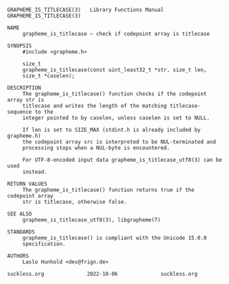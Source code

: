 	GRAPHEME_IS_TITLECASE(3)   Library Functions Manual   GRAPHEME_IS_TITLECASE(3)
	
	NAME
	     grapheme_is_titlecase – check if codepoint array is titlecase
	
	SYNOPSIS
	     #include <grapheme.h>
	
	     size_t
	     grapheme_is_titlecase(const uint_least32_t *str, size_t len,
		 size_t *caselen);
	
	DESCRIPTION
	     The grapheme_is_titlecase() function checks if the codepoint array str is
	     titlecase and writes the length of the matching titlecase-sequence to the
	     integer pointed to by caselen, unless caselen is set to NULL.
	
	     If len is set to SIZE_MAX (stdint.h is already included by grapheme.h)
	     the codepoint array src is interpreted to be NUL-terminated and
	     processing stops when a NUL-byte is encountered.
	
	     For UTF-8-encoded input data grapheme_is_titlecase_utf8(3) can be used
	     instead.
	
	RETURN VALUES
	     The grapheme_is_titlecase() function returns true if the codepoint array
	     str is titlecase, otherwise false.
	
	SEE ALSO
	     grapheme_is_titlecase_utf8(3), libgrapheme(7)
	
	STANDARDS
	     grapheme_is_titlecase() is compliant with the Unicode 15.0.0
	     specification.
	
	AUTHORS
	     Laslo Hunhold <dev@frign.de>
	
	suckless.org			  2022-10-06			  suckless.org
